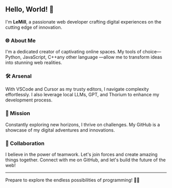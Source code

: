 

## Hello, World! 👾

I'm **LeMill**, a passionate web developer crafting digital experiences on the cutting edge of innovation.

### 🌐 About Me

I'm a dedicated creator of captivating online spaces. My tools of choice—Python, JavaScript, C++any other language —allow me to transform ideas into stunning web realities.

### 🛠️ Arsenal

With VSCode and Cursor as my trusty editors, I navigate complexity effortlessly. I also leverage local LLMs, GPT, and Thorium to enhance my development process.

### 🚀 Mission

Constantly exploring new horizons, I thrive on challenges. My GitHub is a showcase of my digital adventures and innovations.

### 🤝 Collaboration

I believe in the power of teamwork. Let's join forces and create amazing things together. Connect with me on GitHub, and let's build the future of the web!

---

Prepare to explore the endless possibilities of programming! 🌌✨
